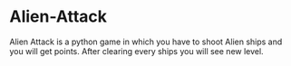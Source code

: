 # Alien-Attack
Alien Attack is a python game in which you have to shoot Alien ships and you will get points. After clearing every ships you will see new level.
